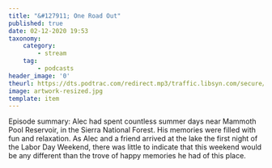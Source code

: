 ```yaml
---
title: "&#127911; One Road Out"
published: true
date: 02-12-2020 19:53
taxonomy:
    category:
        - stream
    tag:
        - podcasts
header_image: '0'
theurl: https://dts.podtrac.com/redirect.mp3/traffic.libsyn.com/secure/nocturne/Noct_OneRoadOut_MINUS18.mp3
image: artwork-resized.jpg
template: item
--- 
```

Episode summary: Alec had spent countless summer days near Mammoth Pool Reservoir, in the Sierra National Forest. His memories were filled with fun and relaxation. As Alec and a friend arrived at the lake the first night of the Labor Day Weekend, there was little to indicate that this weekend would be any different than the trove of happy memories he had of this place.
